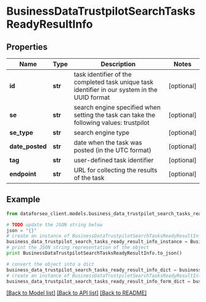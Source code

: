 # BusinessDataTrustpilotSearchTasksReadyResultInfo


## Properties

Name | Type | Description | Notes
------------ | ------------- | ------------- | -------------
**id** | **str** | task identifier of the completed task unique task identifier in our system in the UUID format | [optional] 
**se** | **str** | search engine specified when setting the task can take the following values: trustpilot | [optional] 
**se_type** | **str** | search engine type | [optional] 
**date_posted** | **str** | date when the task was posted (in the UTC format) | [optional] 
**tag** | **str** | user-defined task identifier | [optional] 
**endpoint** | **str** | URL for collecting the results of the task | [optional] 

## Example

```python
from dataforseo_client.models.business_data_trustpilot_search_tasks_ready_result_info import BusinessDataTrustpilotSearchTasksReadyResultInfo

# TODO update the JSON string below
json = "{}"
# create an instance of BusinessDataTrustpilotSearchTasksReadyResultInfo from a JSON string
business_data_trustpilot_search_tasks_ready_result_info_instance = BusinessDataTrustpilotSearchTasksReadyResultInfo.from_json(json)
# print the JSON string representation of the object
print BusinessDataTrustpilotSearchTasksReadyResultInfo.to_json()

# convert the object into a dict
business_data_trustpilot_search_tasks_ready_result_info_dict = business_data_trustpilot_search_tasks_ready_result_info_instance.to_dict()
# create an instance of BusinessDataTrustpilotSearchTasksReadyResultInfo from a dict
business_data_trustpilot_search_tasks_ready_result_info_form_dict = business_data_trustpilot_search_tasks_ready_result_info.from_dict(business_data_trustpilot_search_tasks_ready_result_info_dict)
```
[[Back to Model list]](../README.md#documentation-for-models) [[Back to API list]](../README.md#documentation-for-api-endpoints) [[Back to README]](../README.md)


